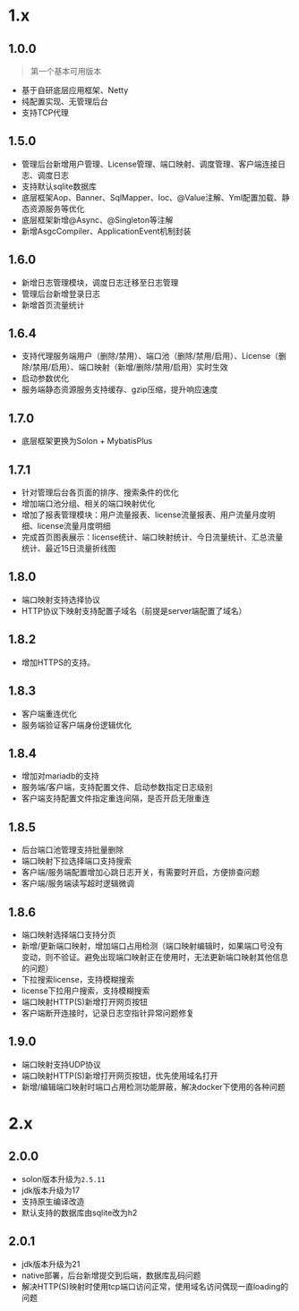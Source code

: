 # 1.x
## 1.0.0
> 第一个基本可用版本
- 基于自研底层应用框架、Netty
- 纯配置实现、无管理后台
- 支持TCP代理

## 1.5.0
- 管理后台新增用户管理、License管理、端口映射、调度管理、客户端连接日志、调度日志
- 支持默认sqlite数据库
- 底层框架Aop、Banner、SqlMapper、Ioc、@Value注解、Yml配置加载、静态资源服务等优化
- 底层框架新增@Async、@Singleton等注解
- 新增AsgcCompiler、ApplicationEvent机制封装

## 1.6.0
- 新增日志管理模块，调度日志迁移至日志管理
- 管理后台新增登录日志
- 新增首页流量统计

## 1.6.4
- 支持代理服务端用户（删除/禁用）、端口池（删除/禁用/启用）、License（删除/禁用/启用）、端口映射（新增/删除/禁用/启用）实时生效
- 启动参数优化
- 服务端静态资源服务支持缓存、gzip压缩，提升响应速度

## 1.7.0
- 底层框架更换为Solon + MybatisPlus

## 1.7.1
- 针对管理后台各页面的排序、搜索条件的优化
- 增加端口池分组、相关的端口映射优化
- 增加了报表管理模块：用户流量报表、license流量报表、用户流量月度明细、license流量月度明细
- 完成首页图表展示：license统计、端口映射统计、今日流量统计、汇总流量统计、最近15日流量折线图

## 1.8.0
- 端口映射支持选择协议
- HTTP协议下映射支持配置子域名（前提是server端配置了域名）

## 1.8.2
- 增加HTTPS的支持。

## 1.8.3
- 客户端重连优化
- 服务端验证客户端身份逻辑优化

## 1.8.4
- 增加对mariadb的支持
- 服务端/客户端，支持配置文件、启动参数指定日志级别
- 客户端支持配置文件指定重连间隔，是否开启无限重连

## 1.8.5
- 后台端口池管理支持批量删除
- 端口映射下拉选择端口支持搜索
- 客户端/服务端配置增加心跳日志开关，有需要时开启，方便排查问题
- 客户端/服务端读写超时逻辑微调

## 1.8.6
- 端口映射选择端口支持分页
- 新增/更新端口映射，增加端口占用检测（端口映射编辑时，如果端口号没有变动，则不验证。避免出现端口映射正在使用时，无法更新端口映射其他信息的问题）
- 下拉搜索license，支持模糊搜索
- license下拉用户搜索，支持模糊搜索
- 端口映射HTTP(S)新增打开网页按钮
- 客户端断开连接时，记录日志空指针异常问题修复

## 1.9.0
- 端口映射支持UDP协议
- 端口映射HTTP(S)新增打开网页按钮，优先使用域名打开
- 新增/编辑端口映射时端口占用检测功能屏蔽，解决docker下使用的各种问题

# 2.x
## 2.0.0
- solon版本升级为`2.5.11`
- jdk版本升级为17
- 支持原生编译改造
- 默认支持的数据库由sqlite改为h2

## 2.0.1
- jdk版本升级为21
- native部署，后台新增提交到后端，数据库乱码问题
- 解决HTTP(S)映射时使用tcp端口访问正常，使用域名访问偶现一直loading的问题
